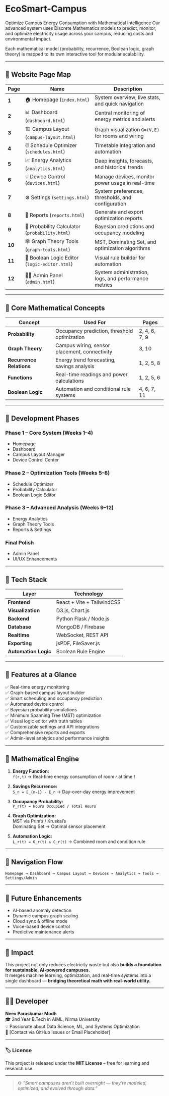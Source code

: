 # EcoSmart-Campus
Optimize Campus Energy Consumption with Mathematical Intelligence Our advanced system uses Discrete Mathematics models to predict, monitor, and optimize electricity usage across your campus, reducing costs and environmental impact.

Each mathematical model (probability, recurrence, Boolean logic, graph theory) is mapped to its own interactive tool for modular scalability.

---

## 📁 Website Page Map

| Page | Name | Description |
|------|------|-------------|
| **1** | 🏠 Homepage (`index.html`) | System overview, live stats, and quick navigation |
| **2** | 📊 Dashboard (`dashboard.html`) | Central monitoring of energy metrics and alerts |
| **3** | 🏗️ Campus Layout (`campus-layout.html`) | Graph visualization `G=(V,E)` for rooms and wiring |
| **4** | ⏰ Schedule Optimizer (`schedules.html`) | Timetable integration and automation |
| **5** | 📈 Energy Analytics (`analytics.html`) | Deep insights, forecasts, and historical trends |
| **6** | 💡 Device Control (`devices.html`) | Manage devices, monitor power usage in real-time |
| **7** | ⚙️ Settings (`settings.html`) | System preferences, thresholds, and configuration |
| **8** | 📄 Reports (`reports.html`) | Generate and export optimization reports |
| **9** | 🎲 Probability Calculator (`probability.html`) | Bayesian predictions and occupancy modeling |
| **10** | 🕸️ Graph Theory Tools (`graph-tools.html`) | MST, Dominating Set, and optimization algorithms |
| **11** | 🔌 Boolean Logic Editor (`logic-editor.html`) | Visual rule builder for automation |
| **12** | 👨‍💼 Admin Panel (`admin.html`) | System administration, logs, and performance metrics |

---

## 🧮 Core Mathematical Concepts

| Concept | Used For | Pages |
|----------|-----------|--------|
| **Probability** | Occupancy prediction, threshold optimization | 2, 4, 6, 7, 9 |
| **Graph Theory** | Campus wiring, sensor placement, connectivity | 3, 10 |
| **Recurrence Relations** | Energy trend forecasting, savings analysis | 1, 2, 5, 8 |
| **Functions** | Real-time readings and power calculations | 1, 2, 5, 6 |
| **Boolean Logic** | Automation and conditional rule systems | 4, 6, 7, 11 |

---

## 🚀 Development Phases

### **Phase 1 – Core System (Weeks 1–4)**
- Homepage  
- Dashboard  
- Campus Layout Manager  
- Device Control Center  

### **Phase 2 – Optimization Tools (Weeks 5–8)**
- Schedule Optimizer  
- Probability Calculator  
- Boolean Logic Editor  

### **Phase 3 – Advanced Analysis (Weeks 9–12)**
- Energy Analytics  
- Graph Theory Tools  
- Reports & Settings  

### **Final Polish**
- Admin Panel  
- UI/UX Enhancements  

---

## 🧰 Tech Stack

| Layer | Technology |
|-------|-------------|
| **Frontend** | React + Vite + TailwindCSS |
| **Visualization** | D3.js, Chart.js |
| **Backend** | Python Flask / Node.js |
| **Database** | MongoDB / Firebase |
| **Realtime** | WebSocket, REST API |
| **Exporting** | jsPDF, FileSaver.js |
| **Automation Logic** | Boolean Rule Engine |

---

## 🧩 Features at a Glance

✅ Real-time energy monitoring  
✅ Graph-based campus layout builder  
✅ Smart scheduling and occupancy prediction  
✅ Automated device control  
✅ Bayesian probability simulations  
✅ Minimum Spanning Tree (MST) optimization  
✅ Visual logic editor with truth tables  
✅ Customizable settings and API integrations  
✅ Comprehensive reports and exports  
✅ Admin-level analytics and performance insights  

---

## 🧠 Mathematical Engine

1. **Energy Function:**  
   `f(r,t)` → Real-time energy consumption of room *r* at time *t*  

2. **Savings Recurrence:**  
   `S_n = E_{n-1} - E_n` → Day-over-day energy improvement  

3. **Occupancy Probability:**  
   `P_r(t) = Hours Occupied / Total Hours`  

4. **Graph Optimization:**  
   MST via Prim’s / Kruskal’s  
   Dominating Set → Optimal sensor placement  

5. **Automation Logic:**  
   `L_r(t) = O_r(t) ∧ C_r(t)` → Combined room and condition rule  

---

## 🧭 Navigation Flow

`Homepage → Dashboard → Campus Layout → Devices → Analytics → Tools → Settings/Admin`

---

## 🧩 Future Enhancements

- AI-based anomaly detection  
- Dynamic campus graph scaling  
- Cloud sync & offline mode  
- Voice-based device control  
- Predictive maintenance alerts  

---

## 💚 Impact

This project not only reduces electricity waste but also **builds a foundation for sustainable, AI-powered campuses.**  
It merges machine learning, optimization, and real-time systems into a single dashboard — **bridging theoretical math with real-world utility.**

---

## 👨‍💻 Developer

**Neev Paraskumar Modh**  
🎓 2nd Year B.Tech in AIML, Nirma University  
💡 Passionate about Data Science, ML, and Systems Optimization  
📧 [Contact via GitHub Issues or Email Placeholder]

---

### 🏷️ License
This project is released under the **MIT License** – free for learning and research use.

---

> ⚙️ *“Smart campuses aren’t built overnight — they’re modeled, optimized, and evolved through data.”*
